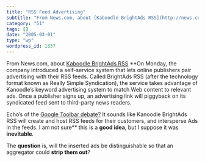 ```yaml
---
title: "RSS Feed Advertising"
subtitle: "From News.com, about [Kaboodle BrightAds RSS](http://news.com.com/Firm+eyes+RSS+feeds+as+ad+vehicle/..."
category: "51"
tags: []
date: "2005-03-01"
type: "wp"
wordpress_id: 1837
---
```

From News.com, about [Kaboodle BrightAds RSS](http://news.com.com/Firm+eyes+RSS+feeds+as+ad+vehicle/2100-1024_3-5591056.html?tag=cd.top)
**On Monday, the company introduced a self-service system that lets online publishers pair advertising with their RSS feeds. Called BrightAds RSS (after the technology format known as Really Simple Syndication), the service takes advantage of Kanoodle’s keyword advertising system to match Web content to relevant ads. Once a publisher signs up, an advertising link will piggyback on its syndicated feed sent to third-party news readers.

Echo’s of the [Google Toolbar debate?](http://www.eweek.com/article2/0,1759,1766764,00.asp) It sounds like Kanoodle BrightAds RSS will create and host RSS feeds for their customers, and intersperse Ads in the feeds. I am not sure** this is a **good idea**, but I suppose it was **inevitable**.

The **question** is, will the inserted ads be distinguishable so that an aggregator could **strip them out**?